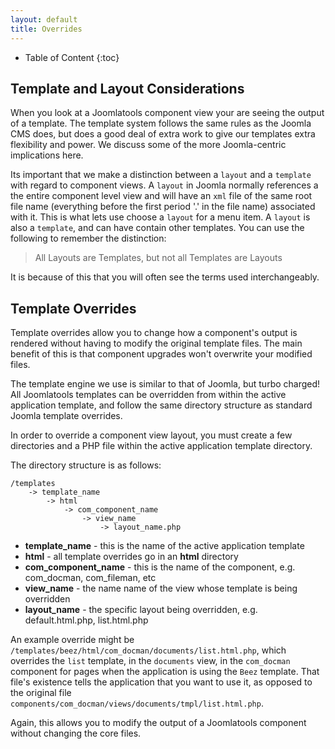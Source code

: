 ```yaml
---
layout: default
title: Overrides
---
```


* Table of Content
{:toc}

## Template and Layout Considerations

When you look at a Joomlatools component view your are seeing the output of a template. The template system follows the same rules
as the Joomla CMS does, but does a good deal of extra work to give our templates extra flexibility and power. We discuss some of
the more Joomla-centric implications here.

Its important that we make a distinction between a `layout` and a `template` with regard to component views. A `layout` in Joomla
normally references a the entire component level view and will have an `xml` file of the same root file name (everything before the first period '.' in the file name)
associated with it.
This is what lets use choose a `layout` for a menu item. A `layout` is also a `template`, and can have contain other templates. You can
use the following to remember the distinction:

>All Layouts are Templates, but not all Templates are Layouts

It is because of this that you will often see the terms used interchangeably.

## Template Overrides

Template overrides allow you to change how a component's output is rendered without having to modify the original
template files. The main benefit of this is that component upgrades won't overwrite your modified files.

The template engine we use is similar to that of Joomla, but turbo charged! All Joomlatools templates can be overridden
from within the active application template, and follow the same directory structure as standard Joomla template overrides.

In order to override a component view layout, you must create a few directories and a PHP file within the active application template directory.

The directory structure is as follows:

	/templates
		-> template_name
			-> html
				-> com_component_name
					-> view_name
						-> layout_name.php

* **template_name** - this is the name of the active application template
* **html** - all template overrides go in an **html** directory
* **com_component_name** - this is the name of the component, e.g. com_docman, com_fileman, etc
* **view_name** - the name name of the view whose template is being overridden
* **layout_name** - the specific layout being overridden, e.g. default.html.php, list.html.php

An example override might be `/templates/beez/html/com_docman/documents/list.html.php`, which overrides the `list` template, in
the `documents` view, in the `com_docman` component for pages when the application is using the `Beez` template. That file's existence
tells the application that you want to use it, as opposed to the original file `components/com_docman/views/documents/tmpl/list.html.php`.

Again, this allows you to modify the output of a Joomlatools component without changing the core files.
